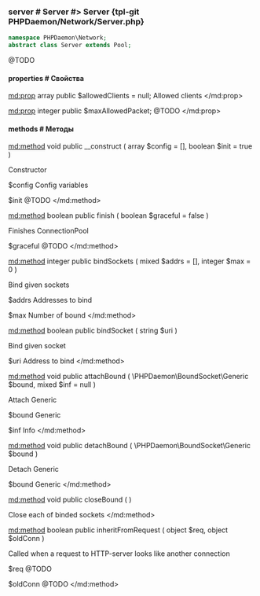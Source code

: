 ### server # Server #> Server {tpl-git PHPDaemon/Network/Server.php}

```php
namespace PHPDaemon\Network;
abstract class Server extends Pool;
```

@TODO

#### properties # Свойства

<md:prop>
array public $allowedClients = null;
Allowed clients
</md:prop>

<md:prop>
integer public $maxAllowedPacket;
@TODO
</md:prop>

#### methods # Методы

<md:method>
void public __construct ( array $config = [], boolean $init = true )

Constructor

$config
Config variables

$init
@TODO
</md:method>

<md:method>
boolean public finish ( boolean $graceful = false )

Finishes ConnectionPool

$graceful
@TODO
</md:method>

<md:method>
integer public bindSockets ( mixed $addrs = [], integer $max = 0 )

Bind given sockets

$addrs
Addresses to bind

$max
Number of bound
</md:method>

<md:method>
boolean public bindSocket ( string $uri )

Bind given socket

$uri
Address to bind
</md:method>

<md:method>
void public attachBound ( \PHPDaemon\BoundSocket\Generic $bound, mixed $inf = null )

Attach Generic

$bound
Generic

$inf
Info
</md:method>

<md:method>
void public detachBound ( \PHPDaemon\BoundSocket\Generic $bound )

Detach Generic

$bound
Generic
</md:method>

<md:method>
void public closeBound ( )

Close each of binded sockets
</md:method>

<md:method>
boolean public inheritFromRequest ( object $req, object $oldConn )

Called when a request to HTTP-server looks like another connection

$req
@TODO

$oldConn
@TODO
</md:method>